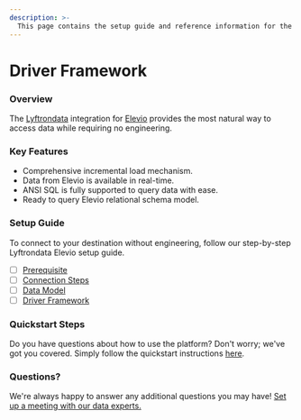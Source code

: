 ```yaml
---
description: >-
  This page contains the setup guide and reference information for the Elevio source connector.
---
```


# Driver Framework

### Overview

The [Lyftrondata](https://www.lyftrondata.com/) integration for [Elevio](https://www.lyftrondata.com/integration/business-analytics/elevio/) provides the most natural way to access data while requiring no engineering.

### Key Features

* Comprehensive incremental load mechanism.
* Data from Elevio is available in real-time.&#x20;
* ANSI SQL is fully supported to query data with ease.
* Ready to query Elevio relational schema model.

### Setup Guide

To connect to your destination without engineering, follow our step-by-step Lyftrondata Elevio setup guide.

* [ ] [Prerequisite](../prerequisite.md)
* [ ] [Connection Steps](../connection-steps.md)
* [ ] [Data Model](../data-model/erd.md)
* [ ] [Driver Framework](../driver-framework/)

### Quickstart Steps

Do you have questions about how to use the platform? Don't worry; we've got you covered. Simply follow the quickstart instructions [here](../driver-framework/README.md).

### Questions? <a href="#questions" id="questions"></a>

We're always happy to answer any additional questions you may have! [Set up a meeting with our data experts.](https://www.lyftrondata.com/book-a-meeting/)


